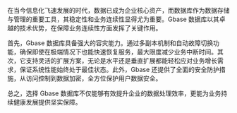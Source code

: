 在当今信息化飞速发展的时代，数据已成为企业核心资产，而数据库作为数据存储与管理的重要工具，其稳定性和业务连续性显得尤为重要。Gbase 数据库以其卓越的技术优势，在保障业务连续性方面发挥了关键作用。

首先，Gbase 数据库具备强大的容灾能力。通过多副本机制和自动故障切换功能，确保即使在极端情况下也能快速恢复服务，最大限度减少业务中断时间。其次，它支持灵活的扩展方案，无论是水平还是垂直扩展都能轻松应对业务增长需求，保证系统性能始终处于最佳状态。此外，Gbase 还提供了全面的安全防护措施，从访问控制到数据加密，全方位保护用户数据安全。

总之，选择 Gbase 数据库不仅能够有效提升企业的数据处理效率，更能为业务持续健康发展提供坚实保障。